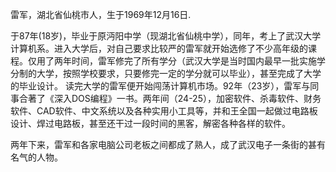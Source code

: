 
雷军，湖北省仙桃市人，生于1969年12月16日.

于87年(18岁)，毕业于原沔阳中学（现湖北省仙桃中学），同年，考上了武汉大学计算机系。进入大学后，对自己要求比较严的雷军就开始选修了不少高年级的课程。仅用了两年时间，雷军修完了所有学分（武汉大学是当时国内最早一批实施学分制的大学，按照学校要求，只要修完一定的学分就可以毕业），甚至完成了大学的毕业设计。
读完大学的雷军便开始闯荡计算机市场。92年（23岁），雷军与同事合著了《深入DOS编程》一书。两年间（24-25），加密软件、杀毒软件、财务软件、CAD软件、中文系统以及各种实用小工具等，并和王全国一起做过电路板设计、焊过电路板，甚至还干过一段时间的黑客，解密各种各样的软件。

两年下来，雷军和各家电脑公司老板之间都成了熟人，成了武汉电子一条街的甚有名气的人物。

